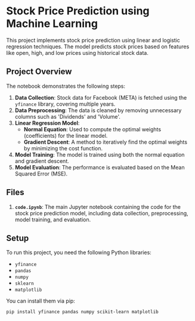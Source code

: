 # Stock Price Prediction using Machine Learning

This project implements stock price prediction using linear and logistic regression techniques. The model predicts stock prices based on features like open, high, and low prices using historical stock data.

## Project Overview

The notebook demonstrates the following steps:
1. **Data Collection**: Stock data for Facebook (META) is fetched using the `yfinance` library, covering multiple years.
2. **Data Preprocessing**: The data is cleaned by removing unnecessary columns such as 'Dividends' and 'Volume'.
3. **Linear Regression Model**: 
   - **Normal Equation**: Used to compute the optimal weights (coefficients) for the linear model.
   - **Gradient Descent**: A method to iteratively find the optimal weights by minimizing the cost function.
4. **Model Training**: The model is trained using both the normal equation and gradient descent.
5. **Model Evaluation**: The performance is evaluated based on the Mean Squared Error (MSE).

## Files

1. **`code.ipynb`**: The main Jupyter notebook containing the code for the stock price prediction model, including data collection, preprocessing, model training, and evaluation.

## Setup

To run this project, you need the following Python libraries:
- `yfinance`
- `pandas`
- `numpy`
- `sklearn`
- `matplotlib`

You can install them via pip:

```bash
pip install yfinance pandas numpy scikit-learn matplotlib
